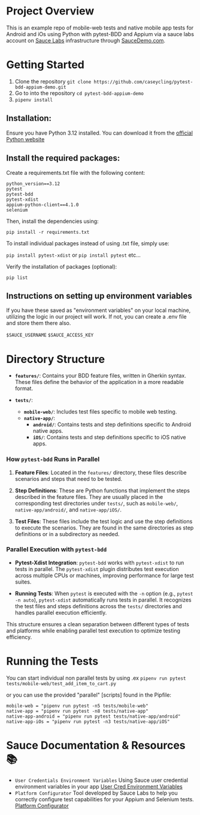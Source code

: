 # Project Overview
This is an example repo of mobile-web tests and native mobile app tests for Android and iOs using Python with pytest-BDD and Appium via a sauce labs account on [Sauce Labs](https://saucelabs.com/) infrastructure through [SauceDemo.com](https://www.saucedemo.com/).

# Getting Started
1. Clone the repository `git clone https://github.com/caseycling/pytest-bdd-appium-demo.git`
2. Go to into the repository `cd pytest-bdd-appium-demo`
3. `pipenv install`

## Installation:

Ensure you have Python 3.12 installed. You can download it from the [official Python website](https://www.python.org/downloads/)

## Install the required packages:

Create a requirements.txt file with the following content:

``` 
python_version==3.12
pytest
pytest-bdd
pytest-xdist
appium-python-client==4.1.0
selenium
```

Then, install the dependencies using:

`pip install -r requirements.txt`

To install individual packages instead of using .txt file, simply use:

`pip install pytest-xdist` or `pip install pytest` etc...

Verify the installation of packages (optional):

`pip list`


## Instructions on setting up environment variables
If you have these saved as "environment variables" on your local machine, utilizing the logic in our project will work. If not, you can create a .env file and store them there also.

`$SAUCE_USERNAME`
`$SAUCE_ACCESS_KEY`

# Directory Structure

- **`features/`**: Contains your BDD feature files, written in Gherkin syntax. These files define the behavior of the application in a more readable format.

- **`tests/`**:
  - **`mobile-web/`**: Includes test files specific to mobile web testing.
  - **`native-app/`**:
    - **`android/`**: Contains tests and step definitions specific to Android native apps.
    - **`iOS/`**: Contains tests and step definitions specific to iOS native apps.

### How `pytest-bdd` Runs in Parallel

1. **Feature Files**: Located in the `features/` directory, these files describe scenarios and steps that need to be tested.

2. **Step Definitions**: These are Python functions that implement the steps described in the feature files. They are usually placed in the corresponding test directories under `tests/`, such as `mobile-web/`, `native-app/android/`, and `native-app/iOS/`.

3. **Test Files**: These files include the test logic and use the step definitions to execute the scenarios. They are found in the same directories as step definitions or in a subdirectory as needed.

### Parallel Execution with `pytest-bdd`

- **Pytest-Xdist Integration**: `pytest-bdd` works with `pytest-xdist` to run tests in parallel. The `pytest-xdist` plugin distributes test execution across multiple CPUs or machines, improving performance for large test suites.

- **Running Tests**: When `pytest` is executed with the `-n` option (e.g., `pytest -n auto`), `pytest-xdist` automatically runs tests in parallel. It recognizes the test files and steps definitions across the `tests/` directories and handles parallel execution efficiently.

This structure ensures a clean separation between different types of tests and platforms while enabling parallel test execution to optimize testing efficiency.

# Running the Tests

You can start individual non parallel tests by using .ex `pipenv run pytest tests/mobile-web/test_add_item_to_cart.py`

or you can use the provided "parallel" [scripts] found in the Pipfile:

```
mobile-web = "pipenv run pytest -n5 tests/mobile-web"
native-app = "pipenv run pytest -n8 tests/native-app"
native-app-android = "pipenv run pytest tests/native-app/android"
native-app-iOs = "pipenv run pytest -n3 tests/native-app/iOS"
```

# Sauce Documentation & Resources 📚
- `User Credentials Environment Variables` Using Sauce user credential environment variables in your app [User Cred Environment Variables](https://docs.saucelabs.com/secure-connections/sauce-connect/setup-configuration/environment-variables/#user-credentials-environment-variables)
- `Platform Configurator` Tool developed by Sauce Labs to help you correctly configure test capabilities for your Appium and Selenium tests. [Platform Configurator](https://saucelabs.com/products/platform-configurator#/)
